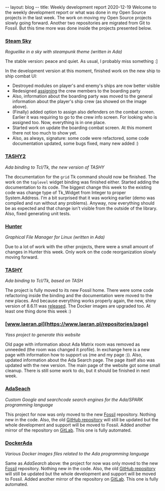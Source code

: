 -- layout: blog
-- title: Weekly development report 2020-12-19
Welcome to the weekly development report or what was done in my Open Source
projects in the last week. The work on moving my Open Source projects slowly
going forward. Another two repositories are migrated from Git to Fossil. But
this time more was done inside the projects presented below.

### [Steam Sky](https://thindil.itch.io/steam-sky)

*Roguelike in a sky with steampunk theme (written in Ada)*

The stable version: peace and quiet. As usual, I probably miss something :\]

In the development version at this moment, finished work on the new ship to
ship combat UI:

* Destroyed modules on player's and enemy's ships are now better visible
* Redesigned [assigning](https://imgur.com/E7pVBK2) the crew members to the
  boarding party
* Also, information about the boarding party was moved to the general
  information about the player's ship crew (as showed on the image above).
* (Finally) added option to assign also defenders on the combat screen.
  Earlier it was requiring to go to the crew info screen. For looking who is
  assigned too. Now, everything is in one place.
* Started work on update the boarding combat screen. At this moment there not
  too much to show yet.
* Also, as always, signature: some code were refactored, some code
  documentation updated, some bugs fixed, many new added :)

### [TASHY2](https://www.laeran.pl/repositories/tashy2)

*Ada binding to Tcl/Tk, the new version of TASHY*

The documentation for the `grid` Tk command should now be finished. The work on
the `toplevel` widget binding was finished either. Started adding the
documentation to its code. The biggest change this week to the existing code
was change type of Tk\_Widget from Integer to proper System.Address. I'm a bit
surprised that it was working earlier (demo was compiled and run without any
problems). Anyway, now everything should be as expected and that change isn't
visible from the outside of the library. Also, fixed generating unit tests.

### [Hunter](https://github.com/thindil/hunter)

*Graphical File Manager for Linux (written in Ada)*

Due to a lot of work with the other projects, there were a small amount of
changes in Hunter this week. Only work on the code reorganization slowly moving
forward.

### [TASHY](https://www.laeran.pl/repositories/tashy)

*Ada binding to Tcl/Tk, based on TASH*

The project is fully moved to its new Fossil home. There were some code
refactoring inside the binding and the documentation were moved to the new
places. And because everything works properly again, the new, shiny version of
8.6.11 was [released](https://www.laeran.pl/repositories/tashy/wiki?name=Download).
The Docker images are upgraded too. At least one thing done this week :)

### [www.laeran.pl](https://www.laeran.pl/repositories/page)

*Yass project to generate this website*

Old page with information about Ada Matrix room was removed as unneeded (the
room was changed it profile). In exchange here is a new page with information
how to support us (me and my page :)). Also, updated information about the Ada
Search page. The page itself also was updated with the new version. The main
page of the website got some small cleanup. There is still some work to do, but
it should be finished in next week.

### [AdaSeach](https://www.laeran.pl/repositories/adasearch)

*Custom Google and searchcode search engines for the Ada/SPARK programming
language*

This project for now was only moved to the new [Fossil](https://www.laeran.pl/repositories/adasearch)
repository. Nothing new in the code. Also, the old [GitHub repository](https://github.com/thindil/adasearch)
will still be updated but the whole development and support will be moved to
Fossil. Added another mirror of the repository on [GitLab](https://gitlab.com/thindil/adasearch).
This one is fully automated.

### [DockerAda](https://www.laeran.pl/repositories/dockerada)

*Various Docker images files related to the Ada programming language*

Same as *AdaSearch* above: the project for now was only moved to the
new [Fossil](https://www.laeran.pl/repositories/dockerada) repository.
Nothing new in the code. Also, the old [GitHub repository](https://github.com/thindil/dockerada)
will still be updated but the whole development and support will be moved to
Fossil. Added another mirror of the repository on [GitLab](https://gitlab.com/thindil/dockerada).
This one is fully automated.

